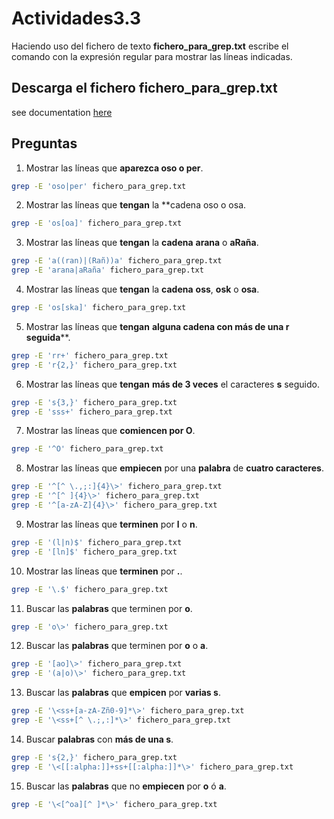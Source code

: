 # Actividades3.3
Haciendo uso del fichero de texto **fichero_para_grep.txt** escribe el comando con la expresión regular para mostrar las líneas indicadas.
## Descarga el fichero fichero_para_grep.txt
see documentation [here](fichero_para_grep.txt)

## Preguntas
1. Mostrar las líneas que **aparezca oso o per**.
```sh
grep -E 'oso|per' fichero_para_grep.txt
```
2. Mostrar las líneas que **tengan** la **cadena oso o osa.
```sh
grep -E 'os[oa]' fichero_para_grep.txt
```
3. Mostrar las líneas que **tengan** la **cadena** **arana** o **aRaña**.
```sh
grep -E 'a((ran)|(Rañ))a' fichero_para_grep.txt
grep -E 'arana|aRaña' fichero_para_grep.txt
```
4. Mostrar las líneas que **tengan** la **cadena** **oss**, **osk** o **osa**.
```sh
grep -E 'os[ska]' fichero_para_grep.txt
```
5. Mostrar las líneas que **tengan** **alguna cadena con más de una r seguida****.
```sh
grep -E 'rr+' fichero_para_grep.txt
grep -E 'r{2,}' fichero_para_grep.txt
```
6. Mostrar las líneas que **tengan** ****más de 3 veces**** el caracteres **s** seguido.
```sh
grep -E 's{3,}' fichero_para_grep.txt
grep -E 'sss+' fichero_para_grep.txt
```
7. Mostrar las líneas que **comiencen por O**.
```sh
grep -E '^O' fichero_para_grep.txt
```
8. Mostrar las líneas que **empiecen** por una **palabra** de **cuatro caracteres**.
```sh
grep -E '^[^ \.,;:]{4}\>' fichero_para_grep.txt
grep -E '^[^ ]{4}\>' fichero_para_grep.txt
grep -E '^[a-zA-Z]{4}\>' fichero_para_grep.txt
```
9. Mostrar las líneas que **terminen** por **l** o **n**.
```sh
grep -E '(l|n)$' fichero_para_grep.txt 
grep -E '[ln]$' fichero_para_grep.txt
```
10. Mostrar las líneas que **terminen** por **.**.
```sh
grep -E '\.$' fichero_para_grep.txt
```
11. Buscar las **palabras** que terminen por **o**.
```sh
grep -E 'o\>' fichero_para_grep.txt
```
12. Buscar las **palabras** que terminen por **o** o **a**.
```sh
grep -E '[ao]\>' fichero_para_grep.txt
grep -E '(a|o)\>' fichero_para_grep.txt 
```
13. Buscar las **palabras** que **empicen** por **varias s**.
```sh
grep -E '\<ss+[a-zA-Zñ0-9]*\>' fichero_para_grep.txt
grep -E '\<ss+[^ \.;,:]*\>' fichero_para_grep.txt
```
14. Buscar **palabras** con **más de una s**.
```sh
grep -E 's{2,}' fichero_para_grep.txt
grep -E '\<[[:alpha:]]+ss+[[:alpha:]]*\>' fichero_para_grep.txt
```
15. Buscar las **palabras** que no **empiecen** por **o** ó **a**.
```sh
grep -E '\<[^oa][^ ]*\>' fichero_para_grep.txt
```
